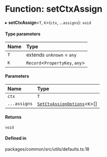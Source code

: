 # Function: setCtxAssign

▸ **setCtxAssign**<`T`, `K`\>(`ctx`, ...`assigns`): `void`

#### Type parameters

| Name | Type |
| :------ | :------ |
| `T` | extends `unknown` = `any` |
| `K` | `Record`<`PropertyKey`, `any`\> |

#### Parameters

| Name | Type |
| :------ | :------ |
| `ctx` | `T` |
| `...assigns` | [`SetCtxAssignOptions`](../interfaces/SetCtxAssignOptions.md)<`K`\>[] |

#### Returns

`void`

#### Defined in

packages/common/src/utils/defaults.ts:18
